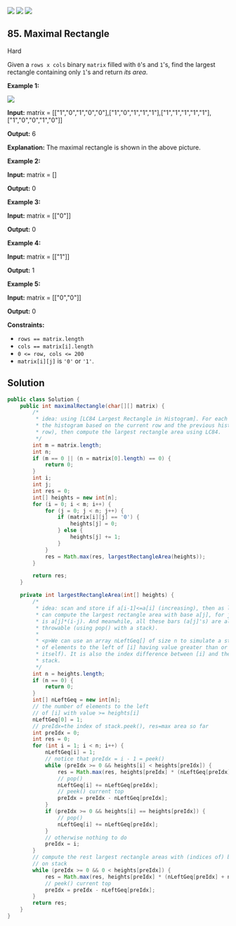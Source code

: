 [![](https://img.shields.io/github/stars/javadev/LeetCode-in-Java?label=Stars&style=flat-square)](https://github.com/javadev/LeetCode-in-Java)
[![](https://img.shields.io/github/forks/javadev/LeetCode-in-Java?label=Fork%20me%20on%20GitHub%20&style=flat-square)](https://github.com/javadev/LeetCode-in-Java/fork)
[![](https://img.shields.io/badge/-LeetCode%20in%20Kotlin-blue?style=flat-square)](https://github.com/javadev/LeetCode-in-Kotlin)

## 85\. Maximal Rectangle

Hard

Given a `rows x cols` binary `matrix` filled with `0`'s and `1`'s, find the largest rectangle containing only `1`'s and return _its area_.

**Example 1:**

![](https://assets.leetcode.com/uploads/2020/09/14/maximal.jpg)

**Input:** matrix = \[\["1","0","1","0","0"],["1","0","1","1","1"],["1","1","1","1","1"],["1","0","0","1","0"]]

**Output:** 6

**Explanation:** The maximal rectangle is shown in the above picture. 

**Example 2:**

**Input:** matrix = []

**Output:** 0 

**Example 3:**

**Input:** matrix = \[\["0"]]

**Output:** 0 

**Example 4:**

**Input:** matrix = \[\["1"]]

**Output:** 1 

**Example 5:**

**Input:** matrix = \[\["0","0"]]

**Output:** 0 

**Constraints:**

*   `rows == matrix.length`
*   `cols == matrix[i].length`
*   `0 <= row, cols <= 200`
*   `matrix[i][j]` is `'0'` or `'1'`.

## Solution

```java
public class Solution {
    public int maximalRectangle(char[][] matrix) {
        /*
         * idea: using [LC84 Largest Rectangle in Histogram]. For each row of the matrix, construct
         * the histogram based on the current row and the previous histogram (up to the previous
         * row), then compute the largest rectangle area using LC84.
         */
        int m = matrix.length;
        int n;
        if (m == 0 || (n = matrix[0].length) == 0) {
            return 0;
        }
        int i;
        int j;
        int res = 0;
        int[] heights = new int[n];
        for (i = 0; i < m; i++) {
            for (j = 0; j < n; j++) {
                if (matrix[i][j] == '0') {
                    heights[j] = 0;
                } else {
                    heights[j] += 1;
                }
            }
            res = Math.max(res, largestRectangleArea(heights));
        }

        return res;
    }

    private int largestRectangleArea(int[] heights) {
        /*
         * idea: scan and store if a[i-1]<=a[i] (increasing), then as long as a[i]<a[i-1], then we
         * can compute the largest rectangle area with base a[j], for j<=i-1, and a[j]>a[i], which
         * is a[j]*(i-j). And meanwhile, all these bars (a[j]'s) are already done, and thus are
         * throwable (using pop() with a stack).
         *
         * <p>We can use an array nLeftGeq[] of size n to simulate a stack. nLeftGeq[i] = the number
         * of elements to the left of [i] having value greater than or equal to a[i] (including a[i]
         * itself). It is also the index difference between [i] and the next index on the top of the
         * stack.
         */
        int n = heights.length;
        if (n == 0) {
            return 0;
        }
        int[] nLeftGeq = new int[n];
        // the number of elements to the left
        // of [i] with value >= heights[i]
        nLeftGeq[0] = 1;
        // preIdx=the index of stack.peek(), res=max area so far
        int preIdx = 0;
        int res = 0;
        for (int i = 1; i < n; i++) {
            nLeftGeq[i] = 1;
            // notice that preIdx = i - 1 = peek()
            while (preIdx >= 0 && heights[i] < heights[preIdx]) {
                res = Math.max(res, heights[preIdx] * (nLeftGeq[preIdx] + i - preIdx - 1));
                // pop()
                nLeftGeq[i] += nLeftGeq[preIdx];
                // peek() current top
                preIdx = preIdx - nLeftGeq[preIdx];
            }
            if (preIdx >= 0 && heights[i] == heights[preIdx]) {
                // pop()
                nLeftGeq[i] += nLeftGeq[preIdx];
            }
            // otherwise nothing to do
            preIdx = i;
        }
        // compute the rest largest rectangle areas with (indices of) bases
        // on stack
        while (preIdx >= 0 && 0 < heights[preIdx]) {
            res = Math.max(res, heights[preIdx] * (nLeftGeq[preIdx] + n - preIdx - 1));
            // peek() current top
            preIdx = preIdx - nLeftGeq[preIdx];
        }
        return res;
    }
}
```
